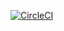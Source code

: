 [![CircleCI](https://dl.circleci.com/status-badge/img/circleci/L6X9MDg7uAjoz7MDy7WWvJ/AvvXonv86szLHuGPvZ2mFd/tree/main.svg?style=shield&circle-token=ff798639d17b7c0afb0858ef3049d8b57965ddff)](https://dl.circleci.com/status-badge/redirect/circleci/L6X9MDg7uAjoz7MDy7WWvJ/AvvXonv86szLHuGPvZ2mFd/tree/main)

